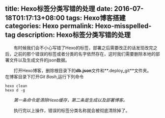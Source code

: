 title: Hexo标签分类写错的处理
date: 2016-07-18T01:17:13+08:00
tags: Hexo博客搭建
categories: Hexo
permalink: Hexo-misspelled-tag
description: Hexo标签分类写错的处理
---
　　有时候我们会不小心写错了Hexo的标签，部署之后需要改正的话发现改完之后，之前的那个错误的标签或者分类的名字依然存在，这时我们需要删除本地的部署文件以及生成文件的json数据。

　　打开Hexo博客，删除根目录下的**db.json**文件和**.deploy_git**文件夹。<!--more-->
　　在博客目录下打开*Git Bash*,运行下列命令
```
hexo clean
hexo d -g
```
　　*第一条命令是清除Hexo缓存，第二条是生成以及部署博客。*

　　执行完以上操作，错误的标签分类名称就会被彻底清除掉了。